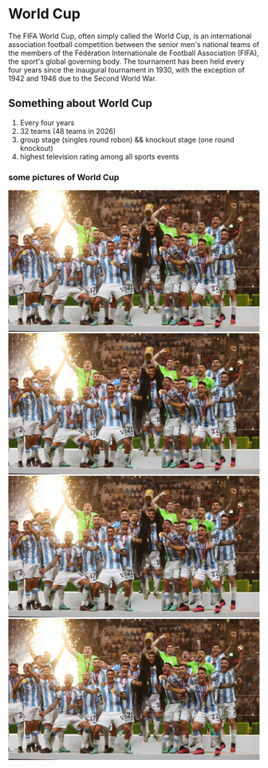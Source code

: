 # World Cup
The FIFA World Cup, often simply called the World Cup, is an international association football competition between the senior men's national teams of the members of the Fédération Internationale de Football Association (FIFA), the sport's global governing body. The tournament has been held every four years since the inaugural tournament in 1930, with the exception of 1942 and 1946 due to the Second World War. 
## Something about World Cup
1. Every four years
2. 32 teams (48 teams in 2026)
3. group stage (singles round robon)  &&  knockout stage (one round knockout)
4. highest television rating among all sports events
### some pictures of World Cup   

![2022 champion](https://github.com/leonli112/test/blob/main/2022.jpg)
![2018 champion](https://github.com/leonli112/test/blob/main/2022.jpg)
![2014 champion](https://github.com/leonli112/test/blob/main/2022.jpg)
![2010 champion](https://github.com/leonli112/test/blob/main/2022.jpg)
